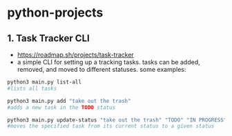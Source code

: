 # python-projects

## 1. Task Tracker CLI
- https://roadmap.sh/projects/task-tracker
- a simple CLI for setting up a tracking tasks. tasks can be added, removed, and moved to different statuses. some examples:
```bash
python3 main.py list-all
#lists all tasks
```

```bash
python3 main.py add "take out the trash"
#adds a new task in the TODO status
```

```bash
python3 main.py update-status "take out the trash" "TODO" "IN PROGRESS"
#moves the specified task from its current status to a given status
```

